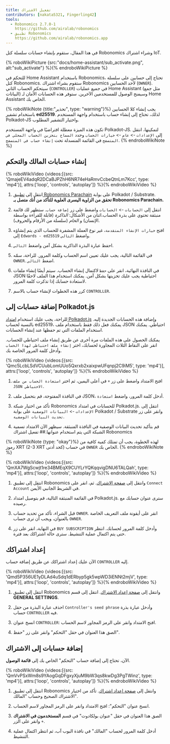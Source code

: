 ```yaml
---
title: تفعيل الاشتراك
contributors: [nakata5321, Fingerling42]
tools:
  - Robonomics 2.7.0-1
    https://github.com/airalab/robonomics
  - تطبيق Robonomics
    https://github.com/airalab/robonomics.app
---
```


في هذا المقال، ستقوم بإنشاء حسابات سلسلة كتل Robonomics وشراء اشتراك IoT.

{% roboWikiPicture {src:"docs/home-assistant/sub_activate.png", alt:"sub_activate"} %}{% endroboWikiPicture %}

للتحكم في Home Assistant باستخدام Robonomics، تحتاج إلى حسابين على سلسلة كتل Robonomics. ستقوم بشراء اشتراك Robonomics لأحد الحسابين (`OWNER`). سيتحكم الحساب الثاني (`CONTROLLER`) في جميع عمليات Home Assistant (مثل جمع البيانات) وسيمنح الوصول للمستخدمين الآخرين. ستوفر هذه الحسابات الأمان لـ Home Assistant الخاص بك.

{% roboWikiNote {title:"تحذير", type: "warning"}%}
يجب إنشاء كلا الحسابين باستخدام تشفير **ed25519**. لذلك، تحتاج إلى إنشاء حساب باستخدام واجهة المستخدم Polkadot-JS واختيار التشفير المطلوب.

تكون هذه الميزة معطلة افتراضيًا في واجهة المستخدم Polkadot-JS. لتمكينها، انتقل إلى `الإعدادات` -> `عام` -> `خيارات الحساب` وحدد `السماح بتخزين الحساب المحلي في المتصفح` في القائمة المنسدلة تحت `إنشاء حساب في المتصفح`.
{% endroboWikiNote %}

## إنشاء حسابات المالك والتحكم

{% roboWikiVideo {videos:[{src: 'QmajeEV4adqR2DCaBJPZhH6NR74eHaRmvCcbeQtnLm7Kcc', type: 'mp4'}], attrs:['loop', 'controls', 'autoplay']} %}{% endroboWikiVideo %}

1. انتقل إلى [تطبيق Robonomics Parachain](https://polkadot.js.org/apps/?rpc=wss%3A%2F%2Fkusama.rpc.robonomics.network%2F#/) على بوابة Polkadot / Substrate. **تحقق من الزاوية اليسرى العلوية للتأكد من أنك متصل بـ Robonomics Parachain.**

2. انتقل إلى `الحسابات` -> `الحسابات` واضغط على زر `إضافة حساب`. ستظهر لك قائمة منبثقة تحتوي على بذرة الحساب.اثنان من الأشكال: *الذاكرة* (قابلة للقراءة بواسطة الإنسان) و *الخام* (سلسلة من الأرقام والحروف).

3. افتح `خيارات الإنشاء المتقدمة`، غير نوع العملة المشفرة للحساب الذي يتم إنشاؤه إلى `Edwards - ed25519` واضغط `التالي`.

4. احفظ عبارة البذرة الذاكرية بشكل آمن واضغط `التالي`.

5. في القائمة التالية، يجب عليك تعيين اسم الحساب وكلمة المرور. للراحة، سمّه `OWNER`. اضغط `التالي`.

6. في النافذة النهائية، انقر على `حفظ` لاكتمال إنشاء الحساب. سيتم أيضًا إنشاء ملفات JSON احتياطية يجب عليك تخزينها بشكل آمن. يمكنك استخدام هذا الملف لاحقًا لاستعادة حسابك إذا تذكرت كلمة المرور.

7. كرر هذه الخطوات لإنشاء حساب بالاسم `CONTROLLER`.


## إضافة حسابات إلى Polkadot.js

للراحة، يجب عليك استخدام [امتداد Polkadot.js](https://polkadot.js.org/extension/) وإضافة هذه الحسابات الجديدة إليه. بالنسبة لحساب ed25519، يمكنك فعل ذلك فقط باستخدام ملف JSON احتياطي. يمكنك استخدام الملفات التي تم حفظها عند إنشاء الحسابات.

يمكنك الحصول على هذه الملفات مرة أخرى عن طريق إنشاء ملف احتياطي للحساب. انقر على النقاط الثلاث المجاورة لحسابك، اختر `إنشاء ملف احتياطي لهذا الحساب` وأدخل كلمة المرور الخاصة بك.

{% roboWikiVideo {videos:[{src: 'Qmc5LcbLSdVCUubLomUUo5Qxrxb2xaixpwUFqnpj2C9iM5', type: 'mp4'}], attrs:['loop', 'controls', 'autoplay']} %}{% endroboWikiVideo %}

1. افتح الامتداد واضغط على زر `+` في أعلى اليمين، ثم اختر `استعادة الحساب من ملف JSON الاحتياطي`.

2. في النافذة المفتوحة، قم بتحميل ملف JSON، أدخل كلمة المرور، واضغط `استعادة`.

3. تأكد من اختيار شبكة Robonomics للحسابات في امتداد Polkadot.js. انتقل إلى `الإعدادات` -> `البيانات الوصفية` على بوابة Polkadot / Substrate وانقر على زر `تحديث البيانات الوصفية`.

4. قم بتأكيد تحديث البيانات الوصفية في النافذة المنبثقة. سيظهر الآن الامتداد تسمية الشبكة التي يتم استخدام عنوانها.## تفعيل اشتراك Robonomics

{% roboWikiNote {type: "okay"}%} لهذه الخطوة، يجب أن تمتلك كمية كافية من رموز XRT (2-3 XRT كحد أدنى) في حساب `OWNER` الخاص بك. {% endroboWikiNote %}

{% roboWikiVideo {videos:[{src: 'QmXA7WgScwjt1re34BMEqX9CUYLrYQKqqvigDNU6TALQah', type: 'mp4'}], attrs:['loop', 'controls', 'autoplay']} %}{% endroboWikiVideo %}

1. انتقل إلى تطبيق Robonomics وانتقل إلى [صفحة الاشتراك](https://robonomics.app/#/rws-buy). ثم، انقر على `Connect Account` في الشريط الجانبي الأيمن.

2. في القائمة المنبثقة التالية، قم بتوصيل امتداد Polkadot.js. سترى عنوان حسابك مع رصيده.

3. قبل الشراء، تأكد من تحديد حساب `OWNER`. انقر على أيقونة ملف التعريف الخاصة بالعنوان، ويجب أن ترى حساب `OWNER`.

4. في النهاية، انقر على زر `BUY SUBSCRIPTION` وأدخل كلمة المرور لحسابك. انتظر حتى يتم اكتمال عملية التنشيط. سترى حالة اشتراكك بعد فترة.

## إعداد اشتراكك

الآن عليك إعداد اشتراكك عن طريق إضافة حساب `CONTROLLER` إليه.

{% roboWikiVideo {videos:[{src: 'Qmd5P356UE1yDLAd4uSdq1dERbyp5gk5wpWD3iENNt2mjV', type: 'mp4'}], attrs:['loop', 'controls', 'autoplay']} %}{% endroboWikiVideo %}

1. انتقل إلى تطبيق Robonomics وانتقل إلى [صفحة إعداد الاشتراك](https://robonomics.app/#/rws-setup). انتقل إلى قسم **GENERAL SETTINGS**.

2. احذف عبارة البذرة من حقل `Controller's seed phrase` وأدخل عبارة بذرة حساب `CONTROLLER` فيه.

3. انسخ عنوان `CONTROLLER`: افتح الامتداد وانقر على الرمز المجاور لاسم الحساب.

4. الصق هذا العنوان في حقل "التحكم" وانقر على زر "حفظ".

## إضافة حسابات إلى الاشتراك

الآن، تحتاج إلى إضافة حساب "التحكم" الخاص بك إلى **قائمة الوصول**.

{% roboWikiVideo {videos:[{src: 'QmVvPSxWm8s9YAogGqDFgxyXjuM9bW3qs8kwDg3PgTWinz', type: 'mp4'}], attrs:['loop', 'controls', 'autoplay']} %}{% endroboWikiVideo %}

1. انتقل إلى تطبيق Robonomics وانتقل إلى [صفحة إعداد اشتراك](https://robonomics.app/#/rws-setup). تأكد من اختيار الاشتراك الصحيح وحساب "المالك".

2. انسخ عنوان "التحكم": افتح الامتداد وانقر على الرمز المجاور لاسم الحساب.

3. الصق هذا العنوان في حقل "عنوان بولكادوت" في قسم **المستخدمون في الاشتراك** وانقر على الزر `+`.

4. أدخل كلمة المرور لحساب "المالك" في نافذة البوب ​​آب، ثم انتظر اكتمال عملية التنشيط.